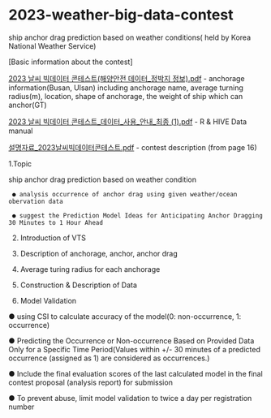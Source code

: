 # 2023-weather-big-data-contest
ship anchor drag prediction based on weather conditions( held by Korea National Weather Service)


[Basic information about the contest]


[2023 날씨 빅데이터 콘테스트(해양안전 데이터_정박지 정보).pdf](https://github.com/hyel0000/2023-weather-big-data-contest/files/13329477/2023._.pdf) - anchorage information(Busan, Ulsan) 
including anchorage name, average turning radius(m), location, shape of anchorage, the weight of ship which can anchor(GT)


[2023 날씨 빅데이터 콘테스트_데이터_사용_안내_최종 (1).pdf](https://github.com/hyel0000/2023-weather-big-data-contest/files/13329497/2023._._._._.1.pdf) - R & HIVE Data manual


[설명자료_2023날씨빅데이터콘테스트.pdf](https://github.com/hyel0000/2023-weather-big-data-contest/files/13329566/_2023.pdf) - contest description (from page 16)



  
1.Topic

ship anchor drag prediction based on weather condition

     ● analysis occurrence of anchor drag using given weather/ocean obervation data 

     ● suggest the Prediction Model Ideas for Anticipating Anchor Dragging 30 Minutes to 1 Hour Ahead

2. Introduction of VTS
   
3. Description of anchorage, anchor, anchor drag
   
4. Average turing radius for each anchorage
   
5. Construction & Description of Data
   
6. Model Validation
    
● using CSI to calculate accuracy of the model(0: non-occurrence, 1: occurrence)

● Predicting the Occurrence or Non-occurrence Based on Provided Data Only for a Specific Time Period(Values within +/- 30 minutes of a predicted occurrence (assigned as 1) are considered as occurrences.)

● Include the final evaluation scores of the last calculated model in the final contest proposal (analysis report) for submission

● To prevent abuse, limit model validation to twice a day per registration number



















